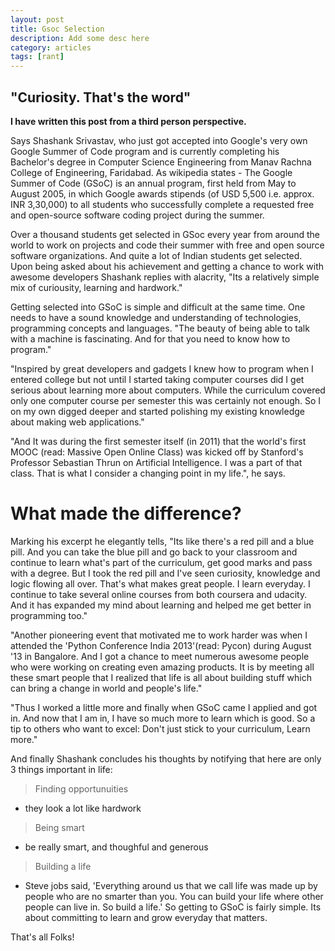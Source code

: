 ```yaml
---
layout: post
title: Gsoc Selection
description: Add some desc here
category: articles
tags: [rant]
---
```


"Curiosity. That's the word"
----------------------------

**I have written this post from a third person perspective.**

Says Shashank Srivastav, who just got accepted into Google's very own Google
Summer of Code program and is currently completing his Bachelor's degree in
Computer Science Engineering from Manav Rachna College of Engineering,
Faridabad.  As wikipedia states - The Google Summer of Code (GSoC) is an annual
program, first held from May to August 2005, in which Google awards stipends
(of USD 5,500 i.e. approx. INR 3,30,000) to all students who successfully
complete a requested free and open-source software coding project during the
summer.

Over a thousand students get selected in GSoc every year from around the world
to work on projects and code their summer with free and open source software
organizations. And quite a lot of Indian students get selected. Upon being
asked about his achievement and getting a chance to work with awesome
developers Shashank replies with alacrity, "Its a relatively simple mix of
curiousity, learning and hardwork."

Getting selected into GSoC is simple and difficult at the same time. One needs
to have a sound knowledge and understanding of technologies, programming
concepts and languages. "The beauty of being able to talk with a machine is
fascinating. And for that you need to know how to program."

"Inspired by great developers and gadgets I knew how to program when I entered
college but not until I started taking computer courses did I get serious about
learning more about computers. While the curriculum covered only one computer
course per semester this was certainly not enough. So I on my own digged deeper
and started polishing my existing knowledge about making web applications."

"And It was during the first semester itself (in 2011) that the world's first
MOOC (read: Massive Open Online Class) was kicked off by Stanford's Professor
Sebastian Thrun on Artificial Intelligence. I was a part of that class. That is
what I consider a changing point in my life.", he says.


What made the difference?
========================

Marking his excerpt he elegantly tells, "Its like there's a red pill and a blue
pill. And you can take the blue pill and go back to your classroom and continue
to learn what's part of the curriculum, get good marks and pass with a degree.
But I took the red pill and I've seen curiosity, knowledge and logic flowing
all over. That's what makes great people.  I learn everyday. I continue to take
several online courses from both coursera and udacity.  And it has expanded my
mind about learning and helped me get better in programming too."

"Another pioneering event that motivated me to work harder was when I attended
the 'Python Conference India 2013'(read: Pycon) during August '13 in Bangalore.
And I got a chance to meet numerous awesome people who were working on creating
even amazing products. It is by meeting all these smart people that I realized
that life is all about building stuff which can bring a change in world and
people's life."

"Thus I worked a little more and finally when GSoC came I applied and got in.
And now that I am in, I have so much more to learn which is good. So a tip to
others who want to excel: Don't just stick to your curriculum, Learn more."

And finally Shashank concludes his thoughts by notifying that here are only 3 things important
in life:
> Finding opportunuities
- they look a lot like hardwork

> Being smart
- be really smart, and thoughful and generous

> Building a life
- Steve jobs said, 'Everything around us that we call life was
made up by people who are no smarter than you. You can build
your life where other people can live in. So build a life.'
So getting to GSoC is fairly simple. Its about committing to learn and grow
everyday that matters.


That's all Folks!
